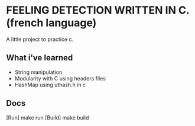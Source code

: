 # FEELING DETECTION WRITTEN IN C. (french language)

A little project to practice c.

## What i've learned
- String manipulation
- Modularity with C using headers files
- HashMap using uthash.h in c

## Docs
[Run] make run
[Build] make build
